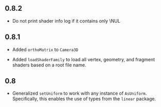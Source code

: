 0.8.2
---

* Do not print shader info log if it contains only \NUL

0.8.1
---

* Added `orthoMatrix` to `Camera3D`

* Added `loadShaderFamily` to load all vertex, geometry, and fragment
  shaders based on a root file name.

0.8
---

* Generalized `setUniform` to work with any instance of `AsUniform`. Specifically, this enables the use of types from the `linear` package.
